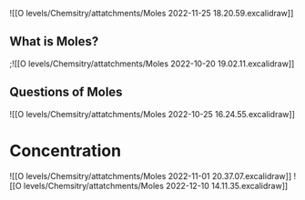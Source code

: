 ![[O levels/Chemsitry/attatchments/Moles 2022-11-25 18.20.59.excalidraw]]

## What is Moles?
;![[O levels/Chemsitry/attatchments/Moles 2022-10-20 19.02.11.excalidraw]]
## Questions of Moles
![[O levels/Chemsitry/attatchments/Moles 2022-10-25 16.24.55.excalidraw]]
# Concentration

![[O levels/Chemsitry/attatchments/Moles 2022-11-01 20.37.07.excalidraw]]
![[O levels/Chemsitry/attatchments/Moles 2022-12-10 14.11.35.excalidraw]]
